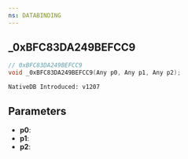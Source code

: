 ```yaml
---
ns: DATABINDING
---
```

## _0xBFC83DA249BEFCC9

```c
// 0xBFC83DA249BEFCC9
void _0xBFC83DA249BEFCC9(Any p0, Any p1, Any p2);
```

```
NativeDB Introduced: v1207
```

## Parameters
* **p0**:
* **p1**:
* **p2**:
